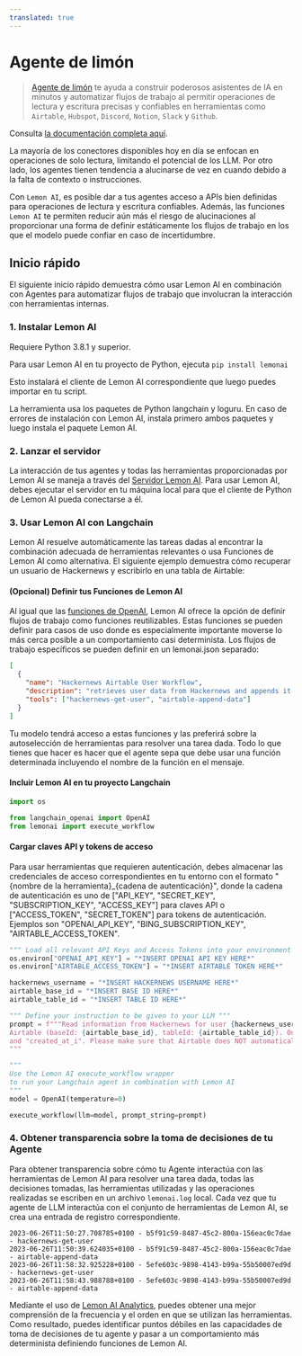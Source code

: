 ```yaml
---
translated: true
---
```


# Agente de limón

>[Agente de limón](https://github.com/felixbrock/lemon-agent) te ayuda a construir poderosos asistentes de IA en minutos y automatizar flujos de trabajo al permitir operaciones de lectura y escritura precisas y confiables en herramientas como `Airtable`, `Hubspot`, `Discord`, `Notion`, `Slack` y `Github`.

Consulta [la documentación completa aquí](https://github.com/felixbrock/lemonai-py-client).

La mayoría de los conectores disponibles hoy en día se enfocan en operaciones de solo lectura, limitando el potencial de los LLM. Por otro lado, los agentes tienen tendencia a alucinarse de vez en cuando debido a la falta de contexto o instrucciones.

Con `Lemon AI`, es posible dar a tus agentes acceso a APIs bien definidas para operaciones de lectura y escritura confiables. Además, las funciones `Lemon AI` te permiten reducir aún más el riesgo de alucinaciones al proporcionar una forma de definir estáticamente los flujos de trabajo en los que el modelo puede confiar en caso de incertidumbre.

## Inicio rápido

El siguiente inicio rápido demuestra cómo usar Lemon AI en combinación con Agentes para automatizar flujos de trabajo que involucran la interacción con herramientas internas.

### 1. Instalar Lemon AI

Requiere Python 3.8.1 y superior.

Para usar Lemon AI en tu proyecto de Python, ejecuta `pip install lemonai`

Esto instalará el cliente de Lemon AI correspondiente que luego puedes importar en tu script.

La herramienta usa los paquetes de Python langchain y loguru. En caso de errores de instalación con Lemon AI, instala primero ambos paquetes y luego instala el paquete Lemon AI.

### 2. Lanzar el servidor

La interacción de tus agentes y todas las herramientas proporcionadas por Lemon AI se maneja a través del [Servidor Lemon AI](https://github.com/felixbrock/lemonai-server). Para usar Lemon AI, debes ejecutar el servidor en tu máquina local para que el cliente de Python de Lemon AI pueda conectarse a él.

### 3. Usar Lemon AI con Langchain

Lemon AI resuelve automáticamente las tareas dadas al encontrar la combinación adecuada de herramientas relevantes o usa Funciones de Lemon AI como alternativa. El siguiente ejemplo demuestra cómo recuperar un usuario de Hackernews y escribirlo en una tabla de Airtable:

#### (Opcional) Definir tus Funciones de Lemon AI

Al igual que las [funciones de OpenAI](https://openai.com/blog/function-calling-and-other-api-updates), Lemon AI ofrece la opción de definir flujos de trabajo como funciones reutilizables. Estas funciones se pueden definir para casos de uso donde es especialmente importante moverse lo más cerca posible a un comportamiento casi determinista. Los flujos de trabajo específicos se pueden definir en un lemonai.json separado:

```json
[
  {
    "name": "Hackernews Airtable User Workflow",
    "description": "retrieves user data from Hackernews and appends it to a table in Airtable",
    "tools": ["hackernews-get-user", "airtable-append-data"]
  }
]
```

Tu modelo tendrá acceso a estas funciones y las preferirá sobre la autoselección de herramientas para resolver una tarea dada. Todo lo que tienes que hacer es hacer que el agente sepa que debe usar una función determinada incluyendo el nombre de la función en el mensaje.

#### Incluir Lemon AI en tu proyecto Langchain

```python
import os

from langchain_openai import OpenAI
from lemonai import execute_workflow
```

#### Cargar claves API y tokens de acceso

Para usar herramientas que requieren autenticación, debes almacenar las credenciales de acceso correspondientes en tu entorno con el formato "{nombre de la herramienta}_{cadena de autenticación}", donde la cadena de autenticación es uno de ["API_KEY", "SECRET_KEY", "SUBSCRIPTION_KEY", "ACCESS_KEY"] para claves API o ["ACCESS_TOKEN", "SECRET_TOKEN"] para tokens de autenticación. Ejemplos son "OPENAI_API_KEY", "BING_SUBSCRIPTION_KEY", "AIRTABLE_ACCESS_TOKEN".

```python
""" Load all relevant API Keys and Access Tokens into your environment variables """
os.environ["OPENAI_API_KEY"] = "*INSERT OPENAI API KEY HERE*"
os.environ["AIRTABLE_ACCESS_TOKEN"] = "*INSERT AIRTABLE TOKEN HERE*"
```

```python
hackernews_username = "*INSERT HACKERNEWS USERNAME HERE*"
airtable_base_id = "*INSERT BASE ID HERE*"
airtable_table_id = "*INSERT TABLE ID HERE*"

""" Define your instruction to be given to your LLM """
prompt = f"""Read information from Hackernews for user {hackernews_username} and then write the results to
Airtable (baseId: {airtable_base_id}, tableId: {airtable_table_id}). Only write the fields "username", "karma"
and "created_at_i". Please make sure that Airtable does NOT automatically convert the field types.
"""

"""
Use the Lemon AI execute_workflow wrapper
to run your Langchain agent in combination with Lemon AI
"""
model = OpenAI(temperature=0)

execute_workflow(llm=model, prompt_string=prompt)
```

### 4. Obtener transparencia sobre la toma de decisiones de tu Agente

Para obtener transparencia sobre cómo tu Agente interactúa con las herramientas de Lemon AI para resolver una tarea dada, todas las decisiones tomadas, las herramientas utilizadas y las operaciones realizadas se escriben en un archivo `lemonai.log` local. Cada vez que tu agente de LLM interactúa con el conjunto de herramientas de Lemon AI, se crea una entrada de registro correspondiente.

```log
2023-06-26T11:50:27.708785+0100 - b5f91c59-8487-45c2-800a-156eac0c7dae - hackernews-get-user
2023-06-26T11:50:39.624035+0100 - b5f91c59-8487-45c2-800a-156eac0c7dae - airtable-append-data
2023-06-26T11:58:32.925228+0100 - 5efe603c-9898-4143-b99a-55b50007ed9d - hackernews-get-user
2023-06-26T11:58:43.988788+0100 - 5efe603c-9898-4143-b99a-55b50007ed9d - airtable-append-data
```

Mediante el uso de [Lemon AI Analytics](https://github.com/felixbrock/lemon-agent/blob/main/apps/analytics/README.md), puedes obtener una mejor comprensión de la frecuencia y el orden en que se utilizan las herramientas. Como resultado, puedes identificar puntos débiles en las capacidades de toma de decisiones de tu agente y pasar a un comportamiento más determinista definiendo funciones de Lemon AI.
